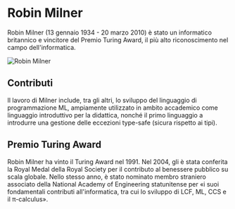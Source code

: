 # Robin Milner

Robin Milner (13 gennaio 1934 - 20 marzo 2010) è stato un informatico britannico e vincitore del Premio Turing Award, il più alto riconoscimento nel campo dell'informatica.

![Robin Milner](.test/milner.png)

## Contributi
Il lavoro di Milner include, tra gli altri, lo sviluppo del linguaggio di programmazione ML, ampiamente utilizzato in ambito accademico come linguaggio introduttivo per la didattica, nonché il primo linguaggio a introdurre una gestione delle eccezioni type-safe (sicura rispetto ai tipi).

## Premio Turing Award
Robin Milner ha vinto il Turing Award nel 1991. Nel 2004, gli è stata conferita la Royal Medal della Royal Society per il contributo al benessere pubblico su scala globale. Nello stesso anno, è stato nominato membro straniero associato della National Academy of Engineering statunitense per «i suoi fondamentali contributi all'informatica, tra cui lo sviluppo di LCF, ML, CCS e il π-calculus».
